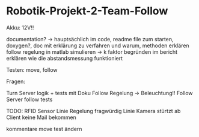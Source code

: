 # Robotik-Projekt-2-Team-Follow

Akku: 12V!!

documentation? -> hauptsächlich im code, readme file zum starten, doxygen?, doc mit erklärung zu verfahren und warum, methoden erklären
follow regelung in matlab simulieren -> k faktor begründen im bericht
erklären wie die abstandsmessung funktioniert

Testen: move, follow

 Fragen: 

Turn Server logik + tests mit Doku
Follow Regelung -> Beleuchtung!!
Follow Server
follow tests 


TODO:
RFID Sensor
Linie Regelung fragwürdig
Linie Kamera stürtzt ab
Client keine Mail bekommen

kommentare move test ändern

 
